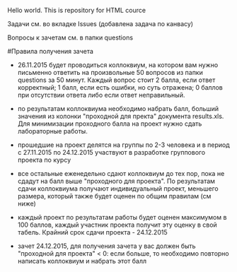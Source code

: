 Hello world. This is repository for HTML cource

Задачи см. во вкладке Issues (добавлена задача по канвасу)

Вопросы к зачетам см. в папки questions

#Правила получения зачета

- 26.11.2015 будет проводиться коллоквиум, на котором вам нужно письменно ответить на произвольные 50 вопросов из папки questions за 50 минут. Каждый вопрос стоит 2 балла, если ответ корректный; 1 балл, если есть ошибки, но суть отражена; 0 баллов при отсутствии ответа либо если ответ неправильный.

- по результатам коллоквиума необходимо набрать балл, больший значения из колонки "проходной для пректа" документа results.xls. Для минимизации проходного балла на проект нужно сдать лабораторные работы.

- прошедшие на проект делятся на группы по 2-3 человека и в период с 27.11.2015 по 24.12.2015 участвуют в разработке группового проекта по курсу

- все остальные еженедельно сдают коллоквиум до тех пор, пока не сдадут на балл выше "проходного для проекта". По результатам сдачи коллоквиума получают индивидуальный проект, меньшего размера, который также будет оценен по общим правилам (см ниже)

- каждый проект по результатам работы будет оценен максимумом в 100 баллов, каждый участник проекта получит эту оценку в свой табель. Крайний срок сдачи проекта - 24.12.2015

- зачет 24.12.2015, для получения зачета у вас должен быть "проходной для проекта" < 0: если больше, то необходимо повторно написать коллоквиум и набрать этот балл
